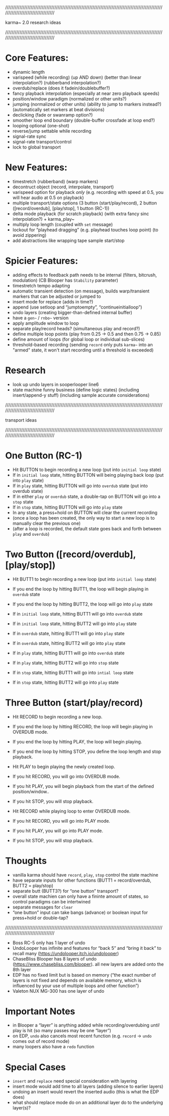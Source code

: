 //////////////////////////////////////////////////////////////////////////////////////////////////////////////////////////////////

karma~ 2.0 research ideas

//////////////////////////////////////////////////////////////////////////////////////////////////////////////////////////////////

# Core Features:
- dynamic length
- varispeed (while recording) (up AND down) (better than linear interpolation?) (rubberband interpolation?)
- overdub/replace (does it fadein/doublebuffer?)
- fancy playback interpolation (especially at near zero playback speeds)
- position/window paradigm (normalized or other units?)
- jumping (normalized or other units) (ability to jump to markers instead?) (automatically set markers at beat divisions)
- declicking (fade or swanramp option?)
- smoother loop end boundary (double-buffer crossfade at loop end?)
- looping optional (one-shot)
- reverse/jump settable while recording
- signal-rate sync
- signal-rate transport/control
- lock to global transport

# New Features:
- timestretch (rubberband) (warp markers)
- decontruct object (record, interpolate, transport)
- varispeed option for playback *only* (e.g. recording with speed at 0.5, you will hear audio at 0.5 on playback)
- multiple transport/state options (3 button (start/play/record), 2 button ([record/overdub], [play/stop], 1 button (RC-1))
- delta mode playback (for scratch playback) (with extra fancy sinc interpolation?) + karma_play~
- multiply loop length (coupled with `set` message)
- lockout for “playhead dragging” (e.g. playhead touches loop point) (to avoid zippering)
- add abstractions like wrapping tape sample start/stop

# Spicier Features:
- adding effects to feedback path needs to be internal (filters, bitcrush, modulation) (CB Blooper has `Stability` parameter)
- timestretch tempo adapting
- automatic transient detection (on message), builds warp/transient markers that can be adjusted or jumped to
- insert mode for replace (adds in time?)
- append (use setloop and “jumptoempty”, “continueinitialloop”)
- undo layers (creating bigger-than-defined internal buffer)
- have a `gen~` / `rnbo~` version
- apply amplitude window to loop
- separate play/record heads? (simultaneous play and record?)
- define multiple loop points (play from 0.25 -> 0.5 and then 0.75 -> 0.85)
- define amount of loops (for global loop or individual sub-slices)
- threshold-based recording (sending `record` only puts `karma~` into an "armed" state, it won't start recording until a threshold is exceeded)

# Research
- look up undo layers in sooperlooper line6
- state machine funny business (define logic states) (including insert/append-y stuff) (including sample accurate considerations)

//////////////////////////////////////////////////////////////////////////////////////////////////////////////////////////////////

transport ideas

//////////////////////////////////////////////////////////////////////////////////////////////////////////////////////////////////

# One Button (RC-1)
- Hit BUTTON to begin recording a new loop (put into `initial loop` state)
- If in `initial loop` state, hitting BUTTON will being playing back loop (put into `play` state)
- If in `play` state, hitting BUTTON will go into `overdub` state (put into overdub state)
- If in either `play` or `overdub` state, a double-tap on BUTTON will go into a `stop` state
- If in `stop` state, hitting BUTTON will go into `play` state
- In any state, a press+hold on BUTTON will clear the current recording
- (once a loop has been created, the only way to start a new loop is to manually clear the previous one)
- (after a loop is recorded, the default state goes back and forth between `play` and `overdub`)


# Two Button ([record/overdub], [play/stop])
- Hit BUTT1 to begin recording a new loop (put into `initial loop` state)
- If you end the loop by hitting BUTT1, the loop will begin playing in `overdub` state
- If you end the loop by hitting BUTT2, the loop will go into `play` state

- If in `initial loop` state, hitting BUTT1 will go into `overdub` state
- If in `initial loop` state, hitting BUTT2 will go into `play` state

- If in `overdub` state, hitting BUTT1 will go into `play` state
- If in `overdub` state, hitting BUTT2 will go into `play` state

- If in `play` state, hitting BUTT1 will go into `overdub` state
- If in `play` state, hitting BUTT2 will go into `stop` state

- If in `stop` state, hitting BUTT1 will go into `intial loop` state
- If in `stop` state, hitting BUTT2 will go into `play` state


# Three Button (start/play/record)
- Hit RECORD to begin recording a new loop.
- If you end the loop by hitting RECORD, the loop will begin playing in OVERDUB mode.
- If you end the loop by hitting PLAY, the loop will begin playing.
- If you end the loop by hitting STOP, you define the loop length and stop playback.

- Hit PLAY to begin playing the newly created loop.
- If you hit RECORD, you will go into OVERDUB mode.
- If you hit PLAY, you will begin playback from the start of the defined position/window..
- If you hit STOP, you will stop playback.

- Hit RECORD while playing loop to enter OVERDUB mode.
- If you hit RECORD, you will go into PLAY mode.
- If you hit PLAY, you will go into PLAY mode.
- If you hit STOP, you will stop playback.


# Thoughts
- vanilla karma should have `record`, `play`, `stop` control the state machine
- have separate inputs for other functions (BUTT1 = record/overdub, BUTT2 = play/stop)
- separate butt (BUTT3?) for “one button” transport?
- overall state machien can only have a fininte amount of states, so control paradigms can be intertwined
- separate messages for `clear`
- “one button” input can take bangs (advance) or boolean input for press+hold or double-tap?

//////////////////////////////////////////////////////////////////////////////////////////////////////////////////////////////////

- Boss RC-5 only has 1 layer of undo
- UndoLooper has infinite and features for “back 5” and “bring it back” to recall many (https://undolooper.itch.io/undolooper)
- ChaseBliss Blooper has 8 layers of undo (https://www.chasebliss.com/blooper). all new layers are added onto the 8th layer
- EDP has no fixed limit but is based on memory (“the exact number of layers is not fixed and depends on available memory, which is influenced by your use of multiple loops and other function”)
- Valeton NUX MG-300 has one layer of undo

# Important Notes
- in Blooper a “layer” is anything added while recording/overdubing *until* play is hit (so many passes may be one “layer”)
- on EDP, `undo` also cancels most recent function (e.g. `record` -> `undo` comes out of record mode)
- many loopers also have a `redo` function

# Special Cases
- `insert` and `replace` need special consideration with layering
- insert mode would add time to all layers (adding silence to earlier layers)
- undoing an insert would revert the inserted audio (this is what the EDP does)
- what should replace mode do on an additional layer do to the underlying layer(s)?
